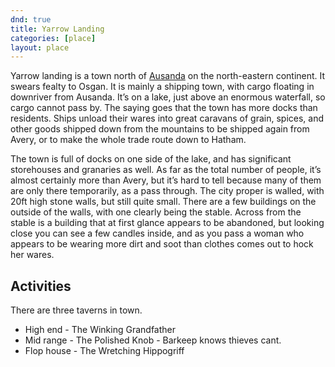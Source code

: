 ```yaml
---
dnd: true
title: Yarrow Landing
categories: [place]
layout: place
---
```

Yarrow landing is a town north of [Ausanda](ausanda.md) on the north-eastern continent.  It swears fealty to Osgan. It is mainly a shipping town, with cargo floating in downriver from Ausanda.  It’s on a lake, just above an enormous waterfall, so cargo cannot pass by.  The saying goes that the town has more docks than residents. Ships unload their wares into great caravans of grain, spices, and other goods shipped down from the mountains to be shipped again from Avery, or to make the whole trade route down to Hatham.

The town is full of docks on one side of the lake, and has significant storehouses and granaries as well.  As far as the total number of people, it’s almost certainly more than Avery, but it’s hard to tell because many of them are only there temporarily, as a pass through.  The city proper is walled, with 20ft high stone walls, but still quite small.  There are a few buildings on the outside of the walls, with one clearly being the stable.  Across from the stable is a building that at first glance appears to be abandoned, but looking close you can see a few candles inside, and as you pass a woman who appears to be wearing more dirt and soot than clothes comes out to hock her wares.

## Activities
There are three taverns in town.

* High end - The Winking Grandfather
* Mid range - The Polished Knob - Barkeep knows thieves cant.
* Flop house - The Wretching Hippogriff
